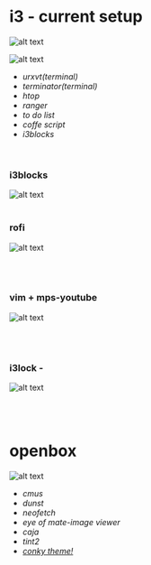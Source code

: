 # i3 - current setup

![alt text ](https://i.imgur.com/eD0wukN.jpg)


![alt text ](https://i.imgur.com/EWBta7v.png)

* *urxvt(terminal)*
* *terminator(terminal)*
* *htop*
* *ranger*
* *to do list*
* *coffe script*
* *i3blocks*

</br> 

### i3blocks
![alt text](https://i.imgur.com/DrTF6MQ.png)
</br> </br>

### rofi 

![alt text](https://i.imgur.com/miCMfeL.png)

</br></br>

### vim + mps-youtube 
![alt text](https://i.imgur.com/egk4i7K.png)





</br> </br> 


### i3lock - 
![alt text ](https://i.imgur.com/tKMEAjZ.png)






</br> </br> 
# openbox
![alt text ](https://i.imgur.com/YIyS9TN.png)

* *cmus*
* *dunst*
* *neofetch*
* *eye of mate-image viewer*
* *caja* 
* *tint2* 
* *[conky theme!](https://github.com/addy-dclxvi/conky-theme-collections/tree/master/flea)*






